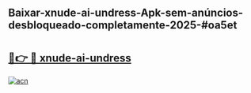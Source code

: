 ## Baixar-xnude-ai-undress-Apk-sem-anúncios-desbloqueado-completamente-2025-#oa5et

# <h2><a href="https://ainizakaria.my?title=xnude-ai-undress&ref=20M">🔗👉 🔴 xnude-ai-undress</a></h2>

[![acn](https://github.com/user-attachments/assets/0f9c940e-d8b0-45ae-aac7-cd30a18b3e1c)](https://ainizakaria.my?title=xnude-ai-undress&ref=20M)

